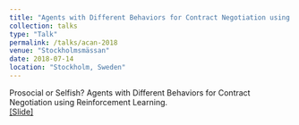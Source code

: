 ```yaml
---
title: "Agents with Different Behaviors for Contract Negotiation using Reinforcement Learning"
collection: talks
type: "Talk"
permalink: /talks/acan-2018
venue: "Stockholmsmässan"
date: 2018-07-14
location: "Stockholm, Sweden"
---
```


Prosocial or Selfish? Agents with Different Behaviors for Contract Negotiation using Reinforcement Learning.<br>
[[Slide]](https://vishalsunder.github.io/files/Prosocial-or-Selfish-ACAN-2018.pdf)

